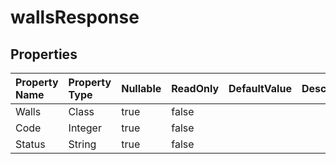 # **wallsResponse**

 

## **Properties**

| Property Name | Property Type | Nullable |  ReadOnly | DefaultValue | Description | 
| :- | :- | :- |:- |  :- | :- |
|Walls|Class|true|false |  ||
|Code|Integer|true|false |  ||
|Status|String|true|false |  ||

